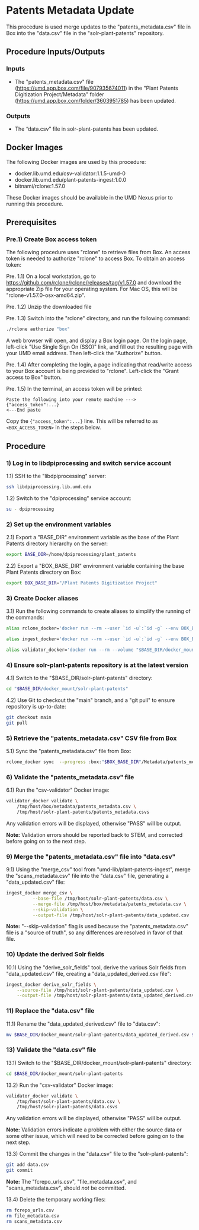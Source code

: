 # Patents Metadata Update

This procedure is used merge updates to the "patents_metadata.csv" file in Box
into the "data.csv" file in the "solr-plant-patents" repository.

## Procedure Inputs/Outputs

### Inputs

* The "patents_metadata.csv" file (<https://umd.app.box.com/file/907935674011>)
in the "Plant Patents Digitization Project/Metadata" folder
(<https://umd.app.box.com/folder/3603951785>) has been updated.

### Outputs

* The “data.csv” file in solr-plant-patents has been updated.

## Docker Images

The following Docker images are used by this procedure:

* docker.lib.umd.edu/csv-validator:1.1.5-umd-0
* docker.lib.umd.edu/plant-patents-ingest:1.0.0
* bitnami/rclone:1.57.0

These Docker images should be available in the UMD Nexus prior to running
this procedure.

## Prerequisites

### Pre.1) Create Box access token

The following procedure uses "rclone" to retrieve files from Box. An access
token is needed to authorize "rclone" to access Box. To obtain an access token:

Pre. 1.1) On a local workstation, go to
<https://github.com/rclone/rclone/releases/tag/v1.57.0> and download the
appropriate Zip file for your operating system. For Mac OS, this will be
"rclone-v1.57.0-osx-amd64.zip".

Pre. 1.2) Unzip the downloaded file

Pre. 1.3) Switch into the "rclone" directory, and run the following command:

```bash
./rclone authorize "box"
```

A web browser will open, and display a Box login page. On the login page,
left-click "Use Single Sign On (SSO)" link, and fill out the resulting page
with your UMD email address. Then left-click the "Authorize" button.

Pre. 1.4) After completing the login, a page indicating that read/write access
to your Box account is being provided to "rclone". Left-click the
"Grant access to Box" button.

Pre. 1.5) In the terminal, an access token will be printed:

```text
Paste the following into your remote machine --->
{"access_token":...}
<---End paste
```

Copy the `{"access_token":...}` line. This will be referred to as
`<BOX_ACCESS_TOKEN>` in the steps below.

## Procedure

### 1) Log in to libdpiprocessing and switch service account

1.1) SSH to the "libdpiprocessing" server:

```bash
ssh libdpiprocessing.lib.umd.edu
```

1.2) Switch to the "dpiprocessing" service account:

```bash
su - dpiprocessing
```

### 2) Set up the environment variables

2.1) Export a "BASE_DIR" environment variable as the base of the Plant Patents
directory hierarchy on the server:

```bash
export BASE_DIR=/home/dpiprocessing/plant_patents
```

2.2) Export a "BOX_BASE_DIR" environment variable containing the base
    Plant Patents directory on Box:

```bash
export BOX_BASE_DIR="/Plant Patents Digitization Project"
```

### 3) Create Docker aliases

3.1) Run the following commands to create aliases to simplify the running of the
commands:

```bash
alias rclone_docker='docker run --rm --user `id -u`:`id -g` --env BOX_BASE_DIR="$BOX_BASE_DIR" --volume "$BASE_DIR/docker_mount":/tmp/host bitnami/rclone:1.57.0 --box-token "$BOX_ACCESS_TOKEN"'

alias ingest_docker='docker run --rm --user `id -u`:`id -g` --env BOX_BASE_DIR="$BOX_BASE_DIR" --volume "$BASE_DIR/docker_mount":/tmp/host docker.lib.umd.edu/plant-patents-ingest:1.0.0'

alias validator_docker='docker run --rm --volume "$BASE_DIR/docker_mount":/tmp/host docker.lib.umd.edu/csv-validator:1.1.5-umd-0'
```

### 4) Ensure solr-plant-patents repository is at the latest version

4.1) Switch to the "$BASE_DIR/solr-plant-patents" directory:

```bash
cd "$BASE_DIR/docker_mount/solr-plant-patents"
```

4.2) Use Git to checkout the "main" branch, and a "git pull" to ensure
repository is up-to-date:

```bash
git checkout main
git pull
```

### 5) Retrieve the "patents_metadata.csv" CSV file from Box

5.1) Sync the "patents_metadata.csv" file from Box:

```bash
rclone_docker sync  --progress :box:"$BOX_BASE_DIR"/Metadata/patents_metadata.csv /tmp/host/box/metadata
```

### 6) Validate the "patents_metadata.csv" file

6.1) Run the "csv-validator" Docker image:

```bash
validator_docker validate \
    /tmp/host/box/metadata/patents_metadata.csv \
    /tmp/host/solr-plant-patents/patents_metadata.csvs
```

Any validation errors will be displayed, otherwise "PASS" will be output.

**Note:** Validation errors should be reported back to STEM, and corrected
before going on to the next step.

### 9) Merge the "patents_metadata.csv" file into "data.csv"

9.1) Using the "merge_csv" tool from "umd-lib/plant-patents-ingest", merge
  the "scans_metadata.csv" file into the "data.csv" file, generating a
  "data_updated.csv" file:

```bash
ingest_docker merge_csv \
          --base-file /tmp/host/solr-plant-patents/data.csv \
          --merge-file /tmp/host/box/metadata/patents_metadata.csv \
          --skip-validation \
          --output-file /tmp/host/solr-plant-patents/data_updated.csv
```

**Note:** "--skip-validation" flag is used because the
"patents_metadata.csv" file is a "source of truth", so any differences are
resolved in favor of that file.

### 10) Update the derived Solr fields

10.1) Using the "derive_solr_fields" tool, derive the various Solr fields from
"data_updated.csv" file, creating a "data_updated_derived.csv file":

```bash
ingest_docker derive_solr_fields \
    --source-file /tmp/host/solr-plant-patents/data_updated.csv \
    --output-file /tmp/host/solr-plant-patents/data_updated_derived.csv
```

### 11) Replace the "data.csv" file

11.1) Rename the "data_updated_derived.csv" file to "data.csv":

```bash
mv $BASE_DIR/docker_mount/solr-plant-patents/data_updated_derived.csv $BASE_DIR/docker_mount/solr-plant-patents/data.csv
```

### 13) Validate the "data.csv" file

13.1) Switch to the "$BASE_DIR/docker_mount/solr-plant-patents" directory:

```bash
cd $BASE_DIR/docker_mount/solr-plant-patents
```

13.2) Run the "csv-validator" Docker image:

```bash
validator_docker validate \
    /tmp/host/solr-plant-patents/data.csv \
    /tmp/host/solr-plant-patents/data.csvs
```

Any validation errors will be displayed, otherwise "PASS" will be output.

**Note:** Validation errors indicate a problem with either the source data
or some other issue, which will need to be corrected before going on to the
next step.

13.3) Commit the changes in the "data.csv" file to the "solr-plant-patents":

```bash
git add data.csv
git commit
```

**Note:** The "fcrepo_urls.csv", "file_metadata.csv", and "scans_metadata.csv",
should *not* be committed.

13.4) Delete the temporary working files:

```bash
rm fcrepo_urls.csv
rm file_metadata.csv
rm scans_metadata.csv
```
